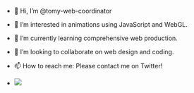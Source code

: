 - 👋 Hi, I’m @tomy-web-coordinator
- 👀 I’m interested in animations using JavaScript and WebGL.
- 🌱 I’m currently learning comprehensive web production.
- 💞️ I’m looking to collaborate on web design and coding.
- 📫 How to reach me: Please contact me on Twitter!

- ![](https://github-readme-stats.vercel.app/api/top-langs?username=tomy-web-coordinator)

<!---
tomy-web-coordinator/tomy-web-coordinator is a ✨ special ✨ repository because its `README.md` (this file) appears on your GitHub profile.
You can click the Preview link to take a look at your changes.
--->
